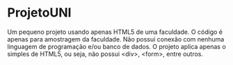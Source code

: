 # ProjetoUNI
Um pequeno projeto usando apenas HTML5 de uma faculdade. O código é apenas para amostragem da faculdade. Não possui conexão com nenhuma linguagem de programação e/ou banco de dados. O projeto aplica apenas o simples de HTML5, ou seja, não possui &lt;div>, &lt;form>, entre outros. 
